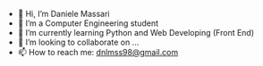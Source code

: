 - 👋 Hi, I’m Daniele Massari
- 👀 I’m a Computer Engineering student
- 🌱 I’m currently learning Python and Web Developing (Front End)
- 💞️ I’m looking to collaborate on ...
- 📫 How to reach me: dnlmss98@gmail.com

<!---
dmassari98/dmassari98 is a ✨ special ✨ repository because its `README.md` (this file) appears on your GitHub profile.
You can click the Preview link to take a look at your changes.
--->
